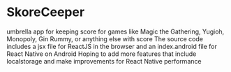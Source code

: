 # SkoreCeeper
umbrella app for keeping score for games like Magic the Gathering, Yugioh, Monopoly, Gin Rummy, or anything else with score
The source code includes a jsx file for ReactJS in the browser and an index.android file for React Native on Android
Hoping to add more features that include localstorage and make improvements for React Native performance

